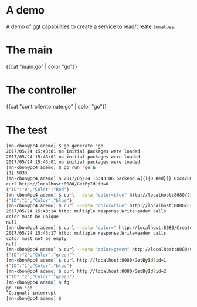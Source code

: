 # A demo

A demo of ggt capabilities to create a service to read/create `tomatoes`.

# The main

{{cat "main.go" | color "go"}}

# The controller

{{cat "controller/tomate.go" | color "go"}}

# The test

```sh
[mh-cbon@pc4 ademo] $ go generate *go
2017/05/24 15:43:01 no initial packages were loaded
2017/05/24 15:43:01 no initial packages were loaded
2017/05/24 15:43:01 no initial packages were loaded
[mh-cbon@pc4 ademo] $ go run *go &
[1] 5833
[mh-cbon@pc4 ademo] $ 2017/05/24 15:43:06 backend &{{[{0 Red}]} 0xc4200781e0 0xc4200782a0 0xc420078240}
curl http://localhost:8080/GetById?id=0
{"ID":"0","Color":"Red"}
[mh-cbon@pc4 ademo] $ curl --data "color=blue" http://localhost:8080/Create
{"ID":"1","Color":"blue"}
[mh-cbon@pc4 ademo] $ curl --data "color=blue" http://localhost:8080/Create
2017/05/24 15:43:14 http: multiple response.WriteHeader calls
color must be unique
null
[mh-cbon@pc4 ademo] $ curl --data "color=" http://localhost:8080/Create
2017/05/24 15:43:17 http: multiple response.WriteHeader calls
color must not be empty
null
[mh-cbon@pc4 ademo] $ curl --data "color=green" http://localhost:8080/Create
{"ID":"2","Color":"green"}
[mh-cbon@pc4 ademo] $ curl http://localhost:8080/GetById?id=1
{"ID":"1","Color":"blue"}
[mh-cbon@pc4 ademo] $ curl http://localhost:8080/GetById?id=2
{"ID":"2","Color":"green"}
[mh-cbon@pc4 ademo] $ fg
go run *go
^Csignal: interrupt
[mh-cbon@pc4 ademo] $ 
```
